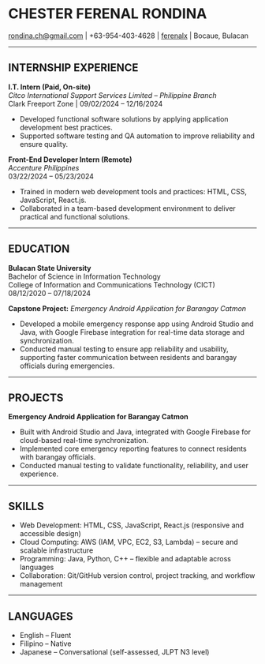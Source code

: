 # CHESTER FERENAL RONDINA
rondina.ch@gmail.com | +63-954-403-4628 | [ferenalx](https://github.com/ferenalx) | Bocaue, Bulacan  

---

## INTERNSHIP EXPERIENCE

**I.T. Intern (Paid, On-site)**  
*Citco International Support Services Limited – Philippine Branch*  
Clark Freeport Zone | 09/02/2024 – 12/16/2024  
- Developed functional software solutions by applying application development best practices.  
- Supported software testing and QA automation to improve reliability and ensure quality.  

**Front-End Developer Intern (Remote)**  
*Accenture Philippines*  
03/22/2024 – 05/23/2024  
- Trained in modern web development tools and practices: HTML, CSS, JavaScript, React.js.  
- Collaborated in a team-based development environment to deliver practical and functional solutions.  

---

## EDUCATION

**Bulacan State University**  
Bachelor of Science in Information Technology  
College of Information and Communications Technology (CICT)  
08/12/2020 – 07/18/2024  

**Capstone Project:** *Emergency Android Application for Barangay Catmon*  
- Developed a mobile emergency response app using Android Studio and Java, with Google Firebase integration for real-time data storage and synchronization.  
- Conducted manual testing to ensure app reliability and usability, supporting faster communication between residents and barangay officials during emergencies.  

---

## PROJECTS

**Emergency Android Application for Barangay Catmon**  
- Built with Android Studio and Java, integrated with Google Firebase for cloud-based real-time synchronization.  
- Implemented core emergency reporting features to connect residents with barangay officials.  
- Conducted manual testing to validate functionality, reliability, and user experience.  

---

## SKILLS

- Web Development: HTML, CSS, JavaScript, React.js (responsive and accessible design)  
- Cloud Computing: AWS (IAM, VPC, EC2, S3, Lambda) – secure and scalable infrastructure  
- Programming: Java, Python, C++ – flexible and adaptable across languages  
- Collaboration: Git/GitHub version control, project tracking, and workflow management  

---

## LANGUAGES

- English – Fluent  
- Filipino – Native  
- Japanese – Conversational (self-assessed, JLPT N3 level)  
